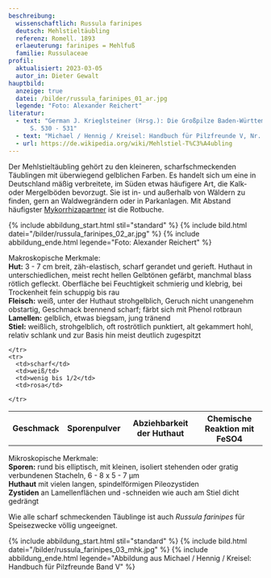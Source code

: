 ```yaml
---
beschreibung:
  wissenschaftlich: Russula farinipes
  deutsch: Mehlstieltäubling
  referenz: Romell. 1893
  erlaeuterung: farinipes = Mehlfuß
  familie: Russulaceae
profil:
  aktualisiert: 2023-03-05
  autor_in: Dieter Gewalt
hauptbild:
  anzeige: true
  datei: /bilder/russula_farinipes_01_ar.jpg
  legende: "Foto: Alexander Reichert"
literatur:
  - text: "German J. Krieglsteiner (Hrsg.): Die Großpilze Baden-Württembergs Band 2
      S. 530 - 531"
  - text: "Michael / Hennig / Kreisel: Handbuch für Pilzfreunde V, Nr. 77"
  - url: https://de.wikipedia.org/wiki/Mehlstiel-T%C3%A4ubling
---
```

Der Mehlstieltäubling gehört zu den kleineren, scharfschmeckenden Täublingen mit überwiegend gelblichen Farben. Es handelt sich um eine in Deutschland mäßig verbreitete, im Süden etwas häufigere Art, die Kalk- oder Mergelböden bevorzugt. Sie ist in- und außerhalb von Wäldern zu finden, gern an Waldwegrändern oder in Parkanlagen. Mit Abstand häufigster [Mykorrhizapartner](Mykorrhiza "Glossar") ist die Rotbuche.

{% include abbildung_start.html stil="standard" %}
{% include bild.html datei="/bilder/russula_farinipes_02_ar.jpg" %}
{% include abbildung_ende.html legende="Foto: Alexander Reichert" %}

Makroskopische Merkmale:\
**Hut:** 3 - 7 cm breit, zäh-elastisch, scharf gerandet und gerieft. Huthaut in unterschiedlichen, meist recht hellen Gelbtönen gefärbt, manchmal blass rötlich gefleckt. Oberfläche bei Feuchtigkeit schmierig und klebrig, bei Trockenheit fein schuppig bis rau\
**Fleisch:** weiß, unter der Huthaut strohgelblich, Geruch nicht unangenehm obstartig, Geschmack brennend scharf; färbt sich mit Phenol rotbraun\
**Lamellen:** gelblich, etwas biegsam, jung tränend\
**Stiel:** weißlich, strohgelblich, oft roströtlich punktiert, alt gekammert hohl, relativ schlank und zur Basis hin meist deutlich zugespitzt

<div class="table-responsive">
  <table class="table taeubling">
    <tr>
      <th rowspan="2">Geschmack</th>
      <th rowspan="2">Sporenpulver</th>
      <th rowspan="2">Abziehbarkeit der Huthaut</th>
      <th colspan="3" class="text-center">Chemische Reaktion mit FeSO4</th>
    </tr>
    <tr>
      
      
    </tr>
    <tr>
      <td>scharf</td>
      <td>weiß/td>
      <td>wenig bis 1/2</td>
      <td>rosa</td>
       
    </tr>
  </table>
</div>

Mikroskopische Merkmale:\
**Sporen:** rund bis elliptisch, mit kleinen, isoliert stehenden oder gratig verbundenen Stacheln, 6 - 8 x 5 - 7 µm\
**Huthaut** mit vielen langen, spindelförmigen Pileozystiden\
**Zystiden** an  Lamellenflächen und -schneiden wie auch am Stiel dicht gedrängt

Wie alle scharf schmeckenden Täublinge ist auch *Russula farinipes* für Speisezwecke völlig ungeeignet.

{% include abbildung_start.html stil="standard" %}
{% include bild.html datei="/bilder/russula_farinipes_03_mhk.jpg" %}
{% include abbildung_ende.html legende="Abbildung aus Michael / Hennig / Kreisel: Handbuch für Pilzfreunde Band V" %}